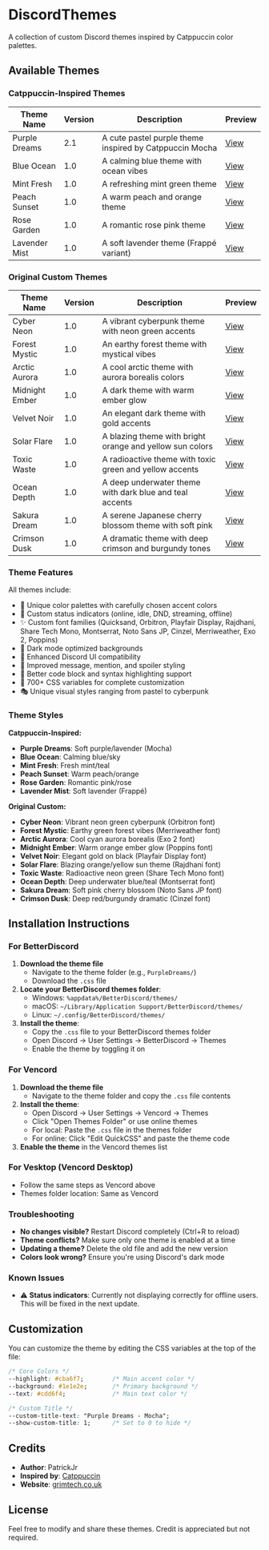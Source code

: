 # DiscordThemes

A collection of custom Discord themes inspired by Catppuccin color palettes.

## Available Themes

### Catppuccin-Inspired Themes
| Theme Name | Version | Description | Preview |
|------------|---------|-------------|---------|
| Purple Dreams | 2.1 | A cute pastel purple theme inspired by Catppuccin Mocha | [View](PurpleDreams/PurpleDreams.css) |
| Blue Ocean | 1.0 | A calming blue theme with ocean vibes | [View](BlueOcean/BlueOcean.css) |
| Mint Fresh | 1.0 | A refreshing mint green theme | [View](MintFresh/MintFresh.css) |
| Peach Sunset | 1.0 | A warm peach and orange theme | [View](PeachSunset/PeachSunset.css) |
| Rose Garden | 1.0 | A romantic rose pink theme | [View](RoseGarden/RoseGarden.css) |
| Lavender Mist | 1.0 | A soft lavender theme (Frappé variant) | [View](LavenderMist/LavenderMist.css) |

### Original Custom Themes
| Theme Name | Version | Description | Preview |
|------------|---------|-------------|---------|
| Cyber Neon | 1.0 | A vibrant cyberpunk theme with neon green accents | [View](CyberNeon/CyberNeon.css) |
| Forest Mystic | 1.0 | An earthy forest theme with mystical vibes | [View](ForestMystic/ForestMystic.css) |
| Arctic Aurora | 1.0 | A cool arctic theme with aurora borealis colors | [View](ArcticAurora/ArcticAurora.css) |
| Midnight Ember | 1.0 | A dark theme with warm ember glow | [View](MidnightEmber/MidnightEmber.css) |
| Velvet Noir | 1.0 | An elegant dark theme with gold accents | [View](VelvetNoir/VelvetNoir.css) |
| Solar Flare | 1.0 | A blazing theme with bright orange and yellow sun colors | [View](SolarFlare/SolarFlare.css) |
| Toxic Waste | 1.0 | A radioactive theme with toxic green and yellow accents | [View](ToxicWaste/ToxicWaste.css) |
| Ocean Depth | 1.0 | A deep underwater theme with dark blue and teal accents | [View](OceanDepth/OceanDepth.css) |
| Sakura Dream | 1.0 | A serene Japanese cherry blossom theme with soft pink | [View](SakuraDream/SakuraDream.css) |
| Crimson Dusk | 1.0 | A dramatic theme with deep crimson and burgundy tones | [View](CrimsonDusk/CrimsonDusk.css) |

### Theme Features
All themes include:
- 🎨 Unique color palettes with carefully chosen accent colors
- 💜 Custom status indicators (online, idle, DND, streaming, offline)
- ✨ Custom font families (Quicksand, Orbitron, Playfair Display, Rajdhani, Share Tech Mono, Montserrat, Noto Sans JP, Cinzel, Merriweather, Exo 2, Poppins)
- 🌙 Dark mode optimized backgrounds
- 🎯 Enhanced Discord UI compatibility
- 📝 Improved message, mention, and spoiler styling
- 💬 Better code block and syntax highlighting support
- 🔧 700+ CSS variables for complete customization
- 🎭 Unique visual styles ranging from pastel to cyberpunk

### Theme Styles
**Catppuccin-Inspired:**
- **Purple Dreams**: Soft purple/lavender (Mocha)
- **Blue Ocean**: Calming blue/sky
- **Mint Fresh**: Fresh mint/teal
- **Peach Sunset**: Warm peach/orange
- **Rose Garden**: Romantic pink/rose
- **Lavender Mist**: Soft lavender (Frappé)

**Original Custom:**
- **Cyber Neon**: Vibrant neon green cyberpunk (Orbitron font)
- **Forest Mystic**: Earthy green forest vibes (Merriweather font)
- **Arctic Aurora**: Cool cyan aurora borealis (Exo 2 font)
- **Midnight Ember**: Warm orange ember glow (Poppins font)
- **Velvet Noir**: Elegant gold on black (Playfair Display font)
- **Solar Flare**: Blazing orange/yellow sun theme (Rajdhani font)
- **Toxic Waste**: Radioactive neon green (Share Tech Mono font)
- **Ocean Depth**: Deep underwater blue/teal (Montserrat font)
- **Sakura Dream**: Soft pink cherry blossom (Noto Sans JP font)
- **Crimson Dusk**: Deep red/burgundy dramatic (Cinzel font)

## Installation Instructions

### For BetterDiscord
1. **Download the theme file**
   - Navigate to the theme folder (e.g., `PurpleDreams/`)
   - Download the `.css` file
2. **Locate your BetterDiscord themes folder**:
   - Windows: `%appdata%/BetterDiscord/themes/`
   - macOS: `~/Library/Application Support/BetterDiscord/themes/`
   - Linux: `~/.config/BetterDiscord/themes/`
3. **Install the theme**:
   - Copy the `.css` file to your BetterDiscord themes folder
   - Open Discord → User Settings → BetterDiscord → Themes
   - Enable the theme by toggling it on

### For Vencord
1. **Download the theme file**
   - Navigate to the theme folder and copy the `.css` file contents
2. **Install the theme**:
   - Open Discord → User Settings → Vencord → Themes
   - Click "Open Themes Folder" or use online themes
   - For local: Paste the `.css` file in the themes folder
   - For online: Click "Edit QuickCSS" and paste the theme code
3. **Enable the theme** in the Vencord themes list

### For Vesktop (Vencord Desktop)
- Follow the same steps as Vencord above
- Themes folder location: Same as Vencord

### Troubleshooting
- **No changes visible?** Restart Discord completely (Ctrl+R to reload)
- **Theme conflicts?** Make sure only one theme is enabled at a time
- **Updating a theme?** Delete the old file and add the new version
- **Colors look wrong?** Ensure you're using Discord's dark mode

### Known Issues
- ⚠️ **Status indicators**: Currently not displaying correctly for offline users. This will be fixed in the next update.

## Customization

You can customize the theme by editing the CSS variables at the top of the file:

```css
/* Core Colors */
--highlight: #cba6f7;        /* Main accent color */
--background: #1e1e2e;       /* Primary background */
--text: #cdd6f4;             /* Main text color */

/* Custom Title */
--custom-title-text: "Purple Dreams - Mocha";
--show-custom-title: 1;      /* Set to 0 to hide */
```

## Credits

- **Author**: PatrickJr
- **Inspired by**: [Catppuccin](https://github.com/catppuccin/catppuccin)
- **Website**: [grimtech.co.uk](https://grimtech.co.uk)

## License

Feel free to modify and share these themes. Credit is appreciated but not required.


